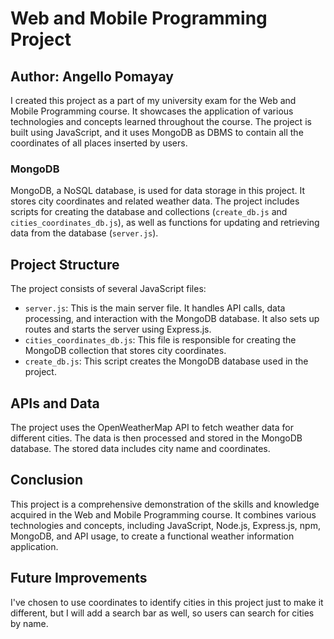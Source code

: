 # Web and Mobile Programming Project

## Author: Angello Pomayay

I created this project as a part of my university exam for the Web and Mobile Programming course. It showcases the 
application of various technologies and concepts learned throughout the course. The project is built using JavaScript, 
and it uses MongoDB as DBMS to contain all the coordinates of all places inserted by users.

### MongoDB

MongoDB, a NoSQL database, is used for data storage in this project. It stores city coordinates and related
weather data. The project includes scripts for creating the database and collections (`create_db.js` and
`cities_coordinates_db.js`), as well as functions for updating and retrieving data from the database (`server.js`).

## Project Structure

The project consists of several JavaScript files:

- `server.js`: This is the main server file. It handles API calls, data processing, and interaction with the MongoDB database. It also sets up routes and starts the server using Express.js.
- `cities_coordinates_db.js`: This file is responsible for creating the MongoDB collection that stores city coordinates.
- `create_db.js`: This script creates the MongoDB database used in the project.

## APIs and Data

The project uses the OpenWeatherMap API to fetch weather data for different cities. The data is then processed and
stored in the MongoDB database. The stored data includes city name and coordinates.

## Conclusion

This project is a comprehensive demonstration of the skills and knowledge acquired in the Web and Mobile Programming
course. It combines various technologies and concepts, including JavaScript, Node.js, Express.js, npm, MongoDB, and API 
usage, to create a functional weather information application.

## Future Improvements

I've chosen to use coordinates to identify cities in this project just to make it different, but I will add a search bar
as well, so users can search for cities by name.
